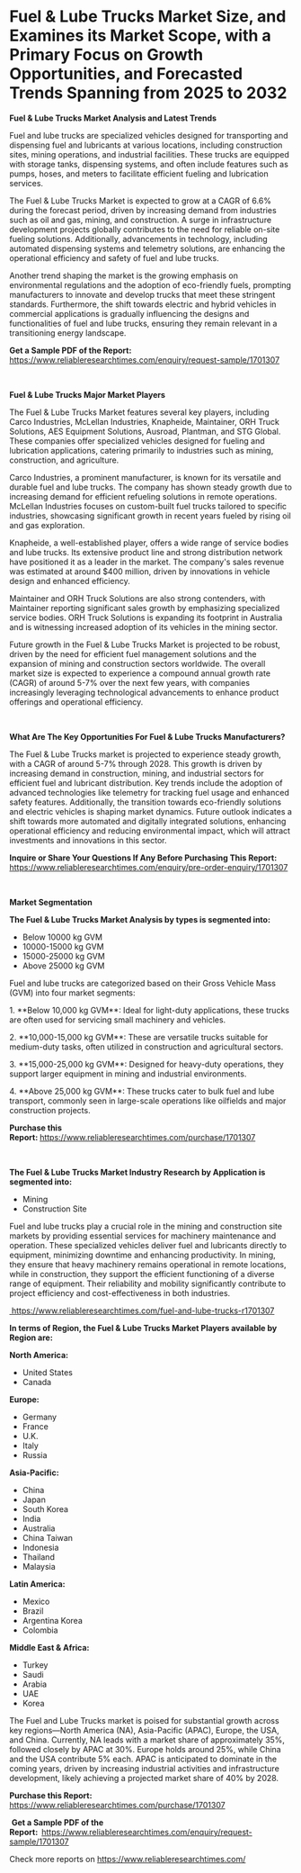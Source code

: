 <p><h1>Fuel & Lube Trucks Market Size, and Examines its Market Scope, with a Primary Focus on Growth Opportunities, and Forecasted Trends Spanning from 2025 to 2032</h1></p><p><strong>Fuel & Lube Trucks Market Analysis and Latest Trends</strong></p>
<p><p>Fuel and lube trucks are specialized vehicles designed for transporting and dispensing fuel and lubricants at various locations, including construction sites, mining operations, and industrial facilities. These trucks are equipped with storage tanks, dispensing systems, and often include features such as pumps, hoses, and meters to facilitate efficient fueling and lubrication services.</p><p>The Fuel & Lube Trucks Market is expected to grow at a CAGR of 6.6% during the forecast period, driven by increasing demand from industries such as oil and gas, mining, and construction. A surge in infrastructure development projects globally contributes to the need for reliable on-site fueling solutions. Additionally, advancements in technology, including automated dispensing systems and telemetry solutions, are enhancing the operational efficiency and safety of fuel and lube trucks.</p><p>Another trend shaping the market is the growing emphasis on environmental regulations and the adoption of eco-friendly fuels, prompting manufacturers to innovate and develop trucks that meet these stringent standards. Furthermore, the shift towards electric and hybrid vehicles in commercial applications is gradually influencing the designs and functionalities of fuel and lube trucks, ensuring they remain relevant in a transitioning energy landscape.</p></p>
<p><strong>Get a Sample PDF of the Report:&nbsp;</strong> <a href="https://www.reliableresearchtimes.com/enquiry/request-sample/1701307?utm_campaign=2222&utm_medium=2&utm_source=Github&utm_content=ia&utm_term=27032025&utm_id=fuel-lube-trucks">https://www.reliableresearchtimes.com/enquiry/request-sample/1701307</a></p>
<p>&nbsp;</p>
<p><strong>Fuel & Lube Trucks Major Market Players</strong></p>
<p><p>The Fuel & Lube Trucks Market features several key players, including Carco Industries, McLellan Industries, Knapheide, Maintainer, ORH Truck Solutions, AES Equipment Solutions, Ausroad, Plantman, and STG Global. These companies offer specialized vehicles designed for fueling and lubrication applications, catering primarily to industries such as mining, construction, and agriculture.</p><p>Carco Industries, a prominent manufacturer, is known for its versatile and durable fuel and lube trucks. The company has shown steady growth due to increasing demand for efficient refueling solutions in remote operations. McLellan Industries focuses on custom-built fuel trucks tailored to specific industries, showcasing significant growth in recent years fueled by rising oil and gas exploration.</p><p>Knapheide, a well-established player, offers a wide range of service bodies and lube trucks. Its extensive product line and strong distribution network have positioned it as a leader in the market. The company's sales revenue was estimated at around $400 million, driven by innovations in vehicle design and enhanced efficiency.</p><p>Maintainer and ORH Truck Solutions are also strong contenders, with Maintainer reporting significant sales growth by emphasizing specialized service bodies. ORH Truck Solutions is expanding its footprint in Australia and is witnessing increased adoption of its vehicles in the mining sector.</p><p>Future growth in the Fuel & Lube Trucks Market is projected to be robust, driven by the need for efficient fuel management solutions and the expansion of mining and construction sectors worldwide. The overall market size is expected to experience a compound annual growth rate (CAGR) of around 5-7% over the next few years, with companies increasingly leveraging technological advancements to enhance product offerings and operational efficiency.</p></p>
<p>&nbsp;</p>
<p><strong>What Are The Key Opportunities For Fuel & Lube Trucks Manufacturers?</strong></p>
<p><p>The Fuel & Lube Trucks market is projected to experience steady growth, with a CAGR of around 5-7% through 2028. This growth is driven by increasing demand in construction, mining, and industrial sectors for efficient fuel and lubricant distribution. Key trends include the adoption of advanced technologies like telemetry for tracking fuel usage and enhanced safety features. Additionally, the transition towards eco-friendly solutions and electric vehicles is shaping market dynamics. Future outlook indicates a shift towards more automated and digitally integrated solutions, enhancing operational efficiency and reducing environmental impact, which will attract investments and innovations in this sector.</p></p>
<p><strong>Inquire or Share Your Questions If Any Before Purchasing This Report:</strong> <a href="https://www.reliableresearchtimes.com/enquiry/pre-order-enquiry/1701307?utm_campaign=2222&utm_medium=2&utm_source=Github&utm_content=ia&utm_term=27032025&utm_id=fuel-lube-trucks">https://www.reliableresearchtimes.com/enquiry/pre-order-enquiry/1701307</a></p>
<p>&nbsp;</p>
<p><strong>Market Segmentation</strong></p>
<p><strong>The Fuel & Lube Trucks Market Analysis by types is segmented into:</strong></p>
<p><ul><li>Below 10000 kg GVM</li><li>10000-15000 kg GVM</li><li>15000-25000 kg GVM</li><li>Above 25000 kg GVM</li></ul></p>
<p><p>Fuel and lube trucks are categorized based on their Gross Vehicle Mass (GVM) into four market segments: </p><p>1. **Below 10,000 kg GVM**: Ideal for light-duty applications, these trucks are often used for servicing small machinery and vehicles.</p><p>2. **10,000-15,000 kg GVM**: These are versatile trucks suitable for medium-duty tasks, often utilized in construction and agricultural sectors. </p><p>3. **15,000-25,000 kg GVM**: Designed for heavy-duty operations, they support larger equipment in mining and industrial environments.</p><p>4. **Above 25,000 kg GVM**: These trucks cater to bulk fuel and lube transport, commonly seen in large-scale operations like oilfields and major construction projects.</p></p>
<p><strong>Purchase this Report:&nbsp;</strong><a href="https://www.reliableresearchtimes.com/purchase/1701307?utm_campaign=2222&utm_medium=2&utm_source=Github&utm_content=ia&utm_term=27032025&utm_id=fuel-lube-trucks">https://www.reliableresearchtimes.com/purchase/1701307</a></p>
<p>&nbsp;</p>
<p><strong>The Fuel & Lube Trucks Market Industry Research by Application is segmented into:</strong></p>
<p><ul><li>Mining</li><li>Construction Site</li></ul></p>
<p><p>Fuel and lube trucks play a crucial role in the mining and construction site markets by providing essential services for machinery maintenance and operation. These specialized vehicles deliver fuel and lubricants directly to equipment, minimizing downtime and enhancing productivity. In mining, they ensure that heavy machinery remains operational in remote locations, while in construction, they support the efficient functioning of a diverse range of equipment. Their reliability and mobility significantly contribute to project efficiency and cost-effectiveness in both industries.</p></p>
<p><a href="https://www.reliableresearchtimes.com/fuel-and-lube-trucks-r1701307?utm_campaign=2222&utm_medium=2&utm_source=Github&utm_content=ia&utm_term=27032025&utm_id=fuel-lube-trucks">&nbsp;https://www.reliableresearchtimes.com/fuel-and-lube-trucks-r1701307</a></p>
<p><strong>In terms of Region, the Fuel & Lube Trucks Market Players available by Region are:</strong></p>
<p>
    <p> <strong> North America: </strong>
        <ul>
            <li>United States</li>
            <li>Canada</li>
        </ul>
        </p> 
    <p> <strong> Europe: </strong>
        <ul>
            <li>Germany</li>
            <li>France</li>
            <li>U.K.</li>
            <li>Italy</li>
            <li>Russia</li>
        </ul>
        </p> 
    <p> <strong> Asia-Pacific: </strong>
        <ul>
            <li>China</li>
            <li>Japan</li>
            <li>South Korea</li>
            <li>India</li>
            <li>Australia</li>
            <li>China Taiwan</li>
            <li>Indonesia</li>
            <li>Thailand</li>
            <li>Malaysia</li>
        </ul>
        </p> 
    <p> <strong> Latin America: </strong>
        <ul>
            <li>Mexico</li>
            <li>Brazil</li>
            <li>Argentina Korea</li>
            <li>Colombia</li>
        </ul>
        </p> 
    <p> <strong> Middle East & Africa: </strong>
        <ul>
            <li>Turkey</li>
            <li>Saudi</li>
            <li>Arabia</li>
            <li>UAE</li>
            <li>Korea</li>
        </ul>
    </p>
    </p>
<p><p>The Fuel and Lube Trucks market is poised for substantial growth across key regions—North America (NA), Asia-Pacific (APAC), Europe, the USA, and China. Currently, NA leads with a market share of approximately 35%, followed closely by APAC at 30%. Europe holds around 25%, while China and the USA contribute 5% each. APAC is anticipated to dominate in the coming years, driven by increasing industrial activities and infrastructure development, likely achieving a projected market share of 40% by 2028.</p></p>
<p><strong>Purchase this Report: </strong><a href="https://www.reliableresearchtimes.com/purchase/1701307?utm_campaign=2222&utm_medium=2&utm_source=Github&utm_content=ia&utm_term=27032025&utm_id=fuel-lube-trucks">https://www.reliableresearchtimes.com/purchase/1701307</a></p>
<p>&nbsp;<strong>Get a Sample PDF of the Report:&nbsp;&nbsp;</strong><a href="https://www.reliableresearchtimes.com/enquiry/request-sample/1701307?utm_campaign=2222&utm_medium=2&utm_source=Github&utm_content=ia&utm_term=27032025&utm_id=fuel-lube-trucks">https://www.reliableresearchtimes.com/enquiry/request-sample/1701307</a></p>
<p><strong></strong></p>
<p>Check more reports on <a href="https://www.reliableresearchtimes.com/?utm_campaign=2222&utm_medium=2&utm_source=Github&utm_content=ia&utm_term=27032025&utm_id=fuel-lube-trucks">https://www.reliableresearchtimes.com/</a></p>